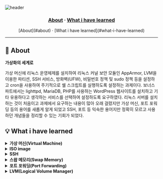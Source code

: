![header](https://capsule-render.vercel.app/api?type=transparent&fontColor=703ee5&height=120&section=header&text=Born2beRoot&fontSize=70)

<h3 align="center">
	<a href="#about">About</a>
	<span> · </span>
	<a href="#whatihavelearned">What i have learned</a>
</h3>

<center>[About](#about) · [What i have learned](#what-i-have-learned)</center>

---

## 📘 About
<b>가상화의 세계로</b>

가상 머신에 리눅스 운영체제를 설치하여 리눅스 커널 보안 모듈인 AppArmor, LVM을 이용한 파티션, SSH 서비스, 방화벽(UFW), 비밀번호 정책 및 sudo 정책 등을 설정하고 cron을 사용하여 주기적으로 쉘 스크립트를 실행하도록 설정하는 과제이다. 보너스 파트에서는 lighttpd, MariaDB, PHP를 사용하는 WordPress 웹사이트를 설치하고 기타 유용하다고 생각하는 서비스를 선택하여 설정하도록 요구하였다. 리눅스 서버를 설치하는 것이 처음이고 과제에서 요구하는 내용이 많아 오래 걸렸지만 가상 머신, 포트 포워딩 등의 용어를 새롭게 알게 되었고 SSH, 포트 등 익숙한 용어지만 정확히 모르고 사용하던 개념들을 정리할 수 있는 기회가 되었다.

## 💡 What i have learned

<details>
<summary><b>가상 머신(Virtual Machine)</b></summary>
 
 - 가상 머신은 CPU, RAM, 하드디스크 등의 컴퓨팅 환경을 소프트웨어로 구현한 가상의 컴퓨터를 의미한다.
 - 일반 컴퓨터에서처럼 가상 머신 위에서 운영체제나 응용 프로그램을 설치하고 실행할 수 있다.
 - Oracle VM VirtualBox는 가상 머신을 구현하는 가상화 소프트웨어이다.
 - 하나의 서버 컴퓨터에서 가상 머신을 여러 개 만들어 여러 서비스를 운영하면 하드웨어 자원을 최대한 활용할 수 있다고 한다.
 > 참고: [가상화 기술(전가상화, 반가상화, 호스트기반 가상화)쉽게 설명!](https://mamu2830.blogspot.com/2020/04/blog-post.html)
<br>
</details>

<details>
<summary><b>ISO image</b></summary>

 - 데비안(Debian) 공식 홈페이지에 들어가 운영체제를 설치하려고 하니 여러 이미지들 중 하나를 다운로드하라고 한다. 내가 알고 있던 이미지는 그림 파일 밖에 없어서 여기서 말하는 이미지가 무엇인지 혼동이 왔다. 찾아보니 ISO 이미지(ISO image)라고 한다.
 - ISO 이미지는 광학 디스크(CD, DVD, BD 등)에 포함된 모든 파일 데이터를 담고 있는 파일이라고 한다.
 - ISO 이미지를 이용하면 소프트웨어를 물리적인 매체를 이용하지 않고 네트워크를 통해 전송할 수 있으며 ISO 이미지를 다시 광학 디스크로 구울 수도 있다고 한다.
 - 본 과제에서는 debian installer를 ISO 이미지 파일로 다운로드해서 가상 머신에서 가상 디스크를 마운트하여 운영체제를 설치하였다.
 > 참고: [ISO 이미지](https://ko.wikipedia.org/wiki/ISO_%EC%9D%B4%EB%AF%B8%EC%A7%80)
<br>
</details>

<details>
<summary><b>SSH</b></summary>

 - SSH란 Secure Shell의 약자로 원격지 호스트 컴퓨터에 접속하기 위해 사용되는 인터넷 프로토콜이다.
 - 암호화로 인해 기존의 유닉스 시스템 셸에 원격 접속하기 위해 사용되던 Telnet보다 보안성이 좋다고 한다.
 - SSH Key는 공개키(public key)와 개인키(private key)의 쌍으로 이루어져 있으며 공개키를 서버에 복사하여 저장한 후 클라이언트에서 서버에 접속 요청을 하면 서버에 저장된 공개키와 클라이언트가 가지고 있는 개인키를 비교하여 서로 한 쌍의 키임이 확인되면 데이터를 주고 받을 수 있게 된다.
 - 대표적인 예시로 깃허브 원격 저장소에 소스코드를 올릴 때 또는 AWS 인스턴스 서버에 접속하여 해당 머신을 원격으로 제어할 때 SSH를 통한 연결을 한다.
 > 참고: [[네트워크] SSH란?](https://hanamon.kr/%EB%84%A4%ED%8A%B8%EC%9B%8C%ED%81%AC-ssh%EB%9E%80/)
<br>
</details>

<details>
<summary><b>스왑 메모리(Swap Memory)</b></summary>

 - 과제에서 요구하는 파티션 구조에는 마운트 포인트가 [SWAP]으로 표시된 스왑 영역이 존재했다.
 - 스왑 메모리(Swap Memory)는 물리 메모리가 부족할 경우 디스크 공간을 이용하여 부족한 메모리를 대체할 수 있는 공간을 의미한다.
 - 디스크의 일부를 사용하기 때문에 물리 메모리에 비해 접근과 처리 속도는 떨어진다고 한다.
 - 운영체제를 공부하며 배웠던 프로세스 단위 또는 페이지 단위의 스와핑(Swapping)이 스왑 메모리를 활용한다는 것을 알게 되었다. 
<br>
</details>

<details>
<summary><b>포트 포워딩(Port Forwarding)</b></summary>

 - 포트 포워딩(Port Forwarding)은 특정한 포트로 들어오는 데이터 패킷을 다른 포트로 전달해주는 것이다.
 - 공인 IP 주소를 할당받은 공유기가 있고 공유기에서 구축한 사설 네트워크에 사설 IP 주소를 할당받은 여러 개의 컴퓨터가 있다면 그 중 하나의 컴퓨터에서 웹 서버를 열었을 때 인터넷을 통해 웹 서버에 접근하려면 공유기의 공인 IP 주소를 이용해야 한다.
 - 이때 공유기에서는 포트 포워딩 설정을 통해 공인 IP 주소의 특정 포트로 들어오는 연결을 웹 서버가 있는 특정 컴퓨터로 전달하도록 할 수 있다.
 - 과제에서는 Host IP 주소의 특정 포트로 들어오는 연결을 포트 포워딩을 통해 가상 머신으로 전달하도록 설정하였다.
 > 참고: [포트 포워딩이란?](https://lamanus.kr/59)
<br>
</details>

<details>
<summary><b>LVM(Logical Volume Manager)</b></summary>

 - LVM은 리눅스의 저장 공간을 효율적이고 유연하게 관리하기 위한 커널의 한 부분이자 프로그램이다.
 - 기존 방식에서는 파일 시스템이 블록 장치에 직접 접근해서 읽고 쓰기를 했다면 LVM을 사용한 방식에서는 파일 시스템이 가상의 논리적인 블록 장치에 읽고 쓰기를 하게 된다.
 - LVM을 사용하면 특정 영역의 사용량이 많아져서 저장 공간이 부족할 경우에 기존의 방식보다 유연하게 대응할 수 있다고 한다.
 > 참고: [[소개] LVM(Logical Volume Manager) - 개념](https://tech.cloud.nongshim.co.kr/2018/11/23/lvmlogical-volume-manager-1-%EA%B0%9C%EB%85%90/)
<br>
</details>
